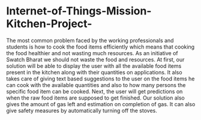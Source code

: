 # Internet-of-Things-Mission-Kitchen-Project-
The most common problem faced by the working professionals and students is how to cook the food items efficiently which means that cooking the food healthier and not wasting much resources. As an initiative of Swatch Bharat we should not waste the food and resources. At first, our solution will be able to display the user with all the available food items present in the kitchen along with their quantities on applications. It also takes care of giving text based suggestions to the user on the food items he can cook with the available quantities and also to how many persons the specific food item can be cooked. Next, the user will get predictions on when the raw food items are supposed to get finished. Our solution also gives the amount of gas left and estimation on completion of gas. It can also give safety measures by automatically turning off the stoves.
